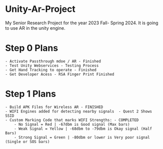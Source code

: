 # Unity-Ar-Project
 My Senior Research Project for the year 2023 Fall- Spring 2024. It is going to use AR in the unity engine. 

# Step 0 Plans
	- Activate Passthrough mdoe / AR - Finished
	- Test Unity Webservices - Testing Process
	- Get Hand Tracking to operate - Finished
	- Get Developer Acess - RSA Finger Print Finished
	
# Step 1 Plans
	- Build APK Files for Wireless AR - FINISHED
	- WIFI Engines added for detecting nearby signals  - Quest 2 Shows SSID
	- Custom Marking Code that marks WIFI Strengths: - COMPLETED
		- No Signal = Red | -67dbm is Good signal (Max bars)
		- Weak Signal = Yellow | -68dbm to -79dbm is Okay signal (Half Bars)
		- Strong Signal = Green | -80dbm or lower is Very poor signal (Single or SOS bars)